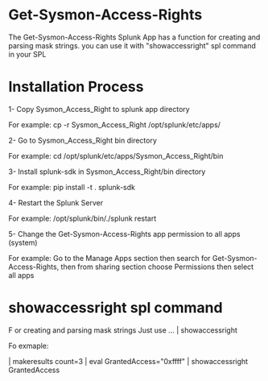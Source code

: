 # Get-Sysmon-Access-Rights
The Get-Sysmon-Access-Rights Splunk App has a function for creating and parsing mask strings. you can use it with "showaccessright" spl command in your SPL

# Installation Process
1- Copy Sysmon_Access_Right to splunk app directory

For example: cp -r Sysmon_Access_Right /opt/splunk/etc/apps/ 

2- Go to Sysmon_Access_Right bin directory 

For example: cd /opt/splunk/etc/apps/Sysmon_Access_Right/bin

3- Install splunk-sdk in Sysmon_Access_Right/bin directory

For example: pip install -t . splunk-sdk

4- Restart the Splunk Server

For example: /opt/splunk/bin/./splunk restart

5- Change the Get-Sysmon-Access-Rights app permission to all apps (system)

For example: Go to the Manage Apps section then search for Get-Sysmon-Access-Rights, then from sharing section choose Permissions then select all apps

# showaccessright spl command

F or creating and parsing mask strings Just use ... | showaccessright <field>

Fo exmaple:

| makeresults count=3 
| eval GrantedAccess="0xffff" 
| showaccessright GrantedAccess

